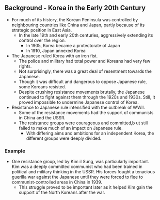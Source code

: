 ## Background - Korea in the Early 20th Century

- For much of its history, the Korean Peninsula was controlled by neighbouring countries like China and Japan, partly because of its strategic position in East Asia.
    * In the late 19th and early 20th centuries, aggressively extending its control over the region.
        + In 1905, Korea became a protectorate of Japan
        + In 1910, Japan annexed Korea
- The Japanese ruled Korea with an iron fist.
    * The police and military had total power and Koreans had very few rights.
    * Not surprisingly, there was a great deal of resentment towards the Japanese.
    * Though it was difficult and dangerous to oppose Japanese rule, some Koreans resisted.
    * Despite crushing resistance movements brutally, the Japanese continued to fight against them through the 1920s and 1930s. Still, it proved impossible to undermine Japanese control of Korea.
- Resistance to Japanese rule intensified with the outbreak of WWII.
    * Some of the resistance movements had the support of communists in China and the USSR.
    * The resistance groups were courageous and committed,b ut still failed to make much of an impact on Japanese rule.
        + With differing aims and ambitions for an independent Korea, the different groups were deeply divided.

### Example

- One resistance group, led by Kim il Sung, was particularly important. Kim was a deeply committed communist who had been trained in political and military thinking in the USSR. His forces fought a tenacious guerilla war against the Japanese until they were forced to flee to communist-controlled areas in China in 1939.
    * This struggle proved to be important later as it helped Kim gain the support of the North Koreans after the war.

